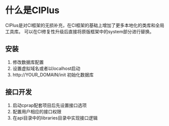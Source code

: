 # 什么是CIPlus

CIPlus是对CI框架的无损补充，在CI框架的基础上增加了更多本地化的类库和全局工具库。
可以在CI修复性升级后直接将原版框架中的system部分进行替换。

## 安装
1. 修改数据库配置
2. 设置虚拟域名或者以localhost启动
3. http://YOUR_DOMAIN/init 初始化数据库 

## 接口开发
1. 启动cprap配套项目后先设置接口选项
2. 配置用户相应的接口权限
3. 在api目录中的libraries目录中实现接口逻辑


